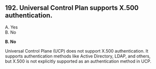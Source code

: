 ## 192. Universal Control Plan supports X.500 authentication.
A. Yes  
B. No  

**B. No**

Universal Control Plane (UCP) does not support X.500 authentication. It supports authentication methods like Active Directory, LDAP, and others, but X.500 is not explicitly supported as an authentication method in UCP.
